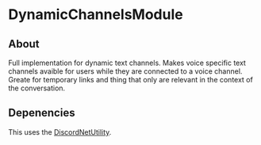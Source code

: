 # DynamicChannelsModule

## About 
Full implementation for dynamic text channels. Makes voice specific text channels avaible for users while they are connected to a voice channel. Greate for temporary links and thing that only are relevant in the context of the conversation.

## Depenencies 
This uses the [DiscordNetUtility](https://github.com/Darkblizzard21/DiscordNetUtility).